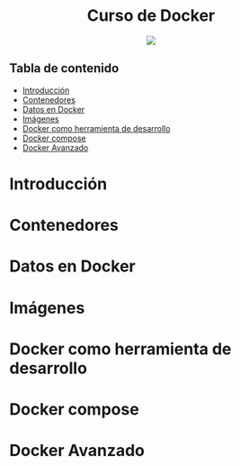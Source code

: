 <div align="center">
    <h1>Curso de Docker</h1>
    <img src="https://imgur.com/bOvOwlf.png" width="">
</div>

## Tabla de contenido

- [Introducción](#introducción)
- [Contenedores](#contenedores)
- [Datos en Docker](#datos-en-docker)
- [Imágenes](#imágenes)
- [Docker como herramienta de desarrollo](#docker-como-herramienta-de-desarrollo)
- [Docker compose](#docker-compose)
- [Docker Avanzado](#docker-avanzado)

# Introducción

# Contenedores

# Datos en Docker

# Imágenes

# Docker como herramienta de desarrollo

# Docker compose

# Docker Avanzado
